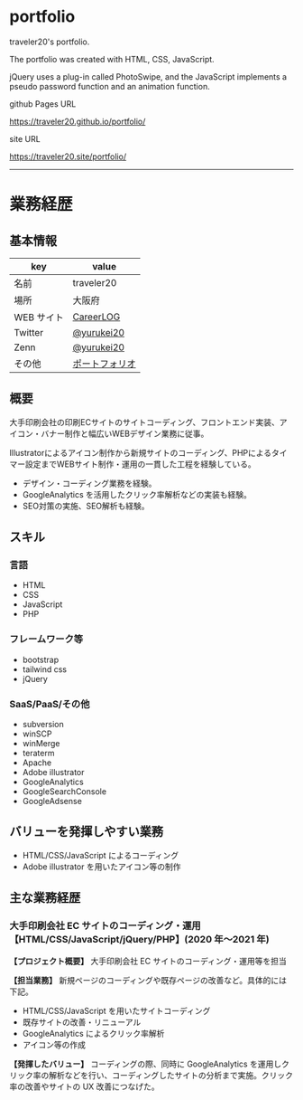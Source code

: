 # portfolio

traveler20's portfolio.

The portfolio was created with HTML, CSS, JavaScript.

jQuery uses a plug-in called PhotoSwipe, and the JavaScript implements a pseudo password function and an animation function.

github Pages URL

https://traveler20.github.io/portfolio/

site URL

https://traveler20.site/portfolio/

***

# 業務経歴

## 基本情報

| key        | value                                                    |
| ---------- | -------------------------------------------------------- |
| 名前       | traveler20                                               |
| 場所       | 大阪府                                                   |
| WEB サイト | [CareerLOG](https://yurukei-career.com)                  |
| Twitter    | [@yurukei20](https://twitter.com/yurukei20)              |
| Zenn       | [@yurukei20](https://zenn.dev/yurukei20)                 |
| その他     | [ポートフォリオ](https://traveler20.site/portfolio/) |

## 概要

大手印刷会社の印刷ECサイトのサイトコーディング、フロントエンド実装、アイコン・バナー制作と幅広いWEBデザイン業務に従事。

Illustratorによるアイコン制作から新規サイトのコーディング、PHPによるタイマー設定までWEBサイト制作・運用の一貫した工程を経験している。

- デザイン・コーディング業務を経験。
- GoogleAnalytics を活用したクリック率解析などの実装も経験。
- SEO対策の実施、SEO解析も経験。

## スキル

### 言語

- HTML
- CSS
- JavaScript
- PHP

### フレームワーク等

- bootstrap
- tailwind css
- jQuery

### SaaS/PaaS/その他

- subversion
- winSCP
- winMerge
- teraterm
- Apache
- Adobe illustrator
- GoogleAnalytics
- GoogleSearchConsole
- GoogleAdsense

## バリューを発揮しやすい業務

- HTML/CSS/JavaScript によるコーディング
- Adobe illustrator を用いたアイコン等の制作

## 主な業務経歴

### 大手印刷会社 EC サイトのコーディング・運用【HTML/CSS/JavaScript/jQuery/PHP】(2020 年〜2021 年)

**【プロジェクト概要】** 
大手印刷会社 EC サイトのコーディング・運用等を担当

**【担当業務】** 
新規ページのコーディングや既存ページの改善など。具体的には下記。

- HTML/CSS/JavaScript を用いたサイトコーディング
- 既存サイトの改善・リニューアル
- GoogleAnalytics によるクリック率解析
- アイコン等の作成

**【発揮したバリュー】** 
コーディングの際、同時に GoogleAnalytics を運用しクリック率の解析などを行い、コーディングしたサイトの分析まで実施。クリック率の改善やサイトの UX 改善につなげた。

